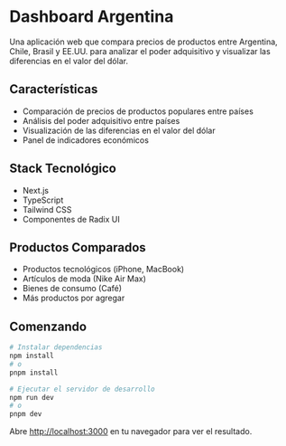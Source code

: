 # Dashboard Argentina

Una aplicación web que compara precios de productos entre Argentina, Chile, Brasil y EE.UU. para analizar el poder adquisitivo y visualizar las diferencias en el valor del dólar.

## Características

- Comparación de precios de productos populares entre países
- Análisis del poder adquisitivo entre países
- Visualización de las diferencias en el valor del dólar
- Panel de indicadores económicos

## Stack Tecnológico

- Next.js
- TypeScript
- Tailwind CSS
- Componentes de Radix UI

## Productos Comparados

- Productos tecnológicos (iPhone, MacBook)
- Artículos de moda (Nike Air Max)
- Bienes de consumo (Café)
- Más productos por agregar

## Comenzando

```bash
# Instalar dependencias
npm install
# o
pnpm install

# Ejecutar el servidor de desarrollo
npm run dev
# o
pnpm dev
```

Abre [http://localhost:3000](http://localhost:3000) en tu navegador para ver el resultado.
